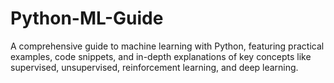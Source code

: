 # Python-ML-Guide
A comprehensive guide to machine learning with Python, featuring practical examples, code snippets, and in-depth explanations of key concepts like supervised, unsupervised, reinforcement learning, and deep learning.

